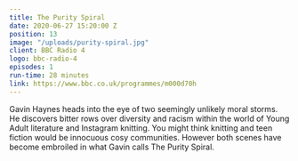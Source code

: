 ```yaml
---
title: The Purity Spiral
date: 2020-06-27 15:20:00 Z
position: 13
image: "/uploads/purity-spiral.jpg"
client: BBC Radio 4
logo: bbc-radio-4
episodes: 1
run-time: 28 minutes
link: https://www.bbc.co.uk/programmes/m000d70h
---
```


Gavin Haynes heads into the eye of two seemingly unlikely moral storms. He discovers bitter rows over diversity and racism within the world of Young Adult literature and Instagram knitting. You might think knitting and teen fiction would be innocuous cosy communities. However both scenes have become embroiled in what Gavin calls The Purity Spiral.